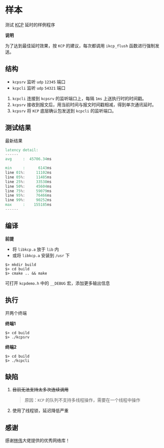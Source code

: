 # 样本

测试 [KCP](https://github.com/skywind3000/kcp/) 延时的样例程序

**说明**

为了达到最佳延时效果，按 `KCP` 的建议，每次都调用 `ikcp_flush` 函数进行强制发送。

## 结构

- `kcpsrv` 监听 `udp` `12345` 端口
- `kcpcli` 监听 `udp` `54321` 端口

1. `kcpcli` 连接到 `kcpsrv` 的监听端口上，每隔 `1ms` 上送执行时的时间戳。
2. `kcpsrv` 接收到报文后，用当前时间与报文时间戳相减，得到单次通讯延时。
3. `kcpsrv` 将 `KCP` 底层确认包发送到 `kcpcli` 的监听端口。

## 测试结果

最新结果

```verilog
latency detail:
------
avg     :  45706.34ns

min     :      6143ns
line 01%:     11102ns
line 05%:     11485ns
line 25%:     33538ns
line 50%:     45604ns
line 75%:     59079ns
line 95%:     76466ns
line 99%:     90252ns
max     :    155185ns
------ 
```

## 编译

**前提**

- 将 `libkcp.a` 放于 `lib` 内
- 或将 `libkcp.a` 安装到 `/usr` 下

```shell
$> mkdir build
$> cd build
$> cmake .. && make
```

可打开 `kcpdemo.h` 中的 `__DEBUG` 宏，添加更多输出信息

## 执行

开两个终端

**终端1**

```shell
$> cd build
$> ./kcpsrv
```

**终端2**

```shell
$> cd build
$> ./kcpcli
```

## 缺陷

1. ~~目前无法支持太多次连续调用~~
    > 原因：`KCP` 的队列不支持多线程操作，需要在一个线程中操作
2. 使用了线程锁，延迟降低严重

## 感谢

感谢[林伟](https://github.com/skywind3000/)大佬提供的优秀网络库！
